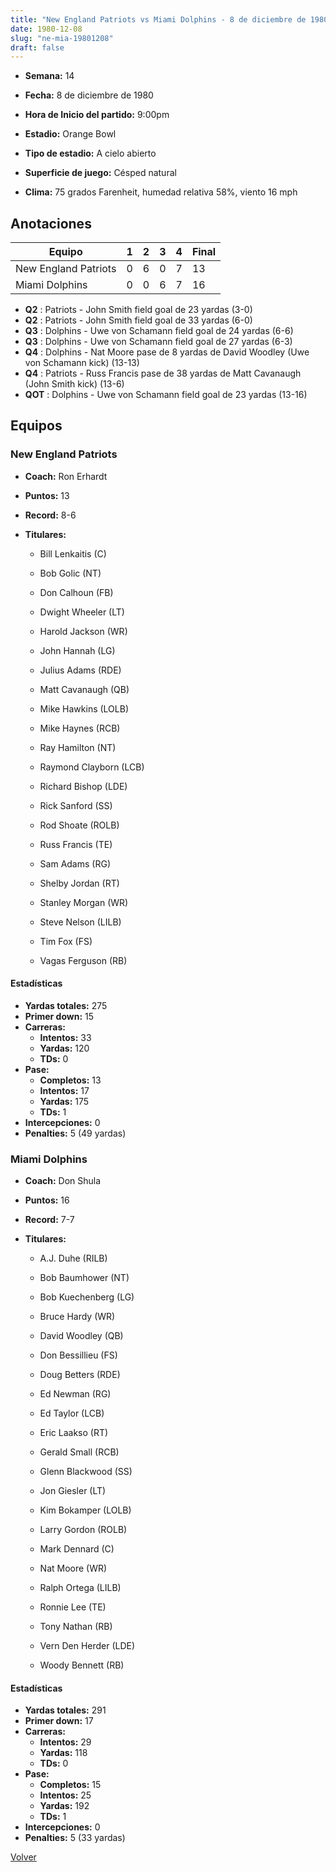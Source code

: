 ```yaml
---
title: "New England Patriots vs Miami Dolphins - 8 de diciembre de 1980"
date: 1980-12-08
slug: "ne-mia-19801208"
draft: false
---
```


* **Semana:** 14
* **Fecha:** 8 de diciembre de 1980

* **Hora de Inicio del partido:** 9:00pm
* **Estadio:** Orange Bowl
* **Tipo de estadio:** A cielo abierto
* **Superficie de juego:** Césped natural
* **Clima:** 75 grados Farenheit, humedad relativa 58%, viento 16 mph





## Anotaciones
| Equipo | 1 | 2 | 3 | 4 | Final |
|--------|---|---|---|---|-------|
| New England Patriots  | 0 | 6 | 0 | 7  | 13 |
| Miami Dolphins  | 0 | 0 | 6 | 7  | 16 |
* **Q2** : Patriots - John Smith field goal de 23 yardas (3-0)
* **Q2** : Patriots - John Smith field goal de 33 yardas (6-0)
* **Q3** : Dolphins - Uwe von Schamann field goal de 24 yardas (6-6)
* **Q3** : Dolphins - Uwe von Schamann field goal de 27 yardas (6-3)
* **Q4** : Dolphins - Nat Moore pase de 8 yardas de David Woodley (Uwe von Schamann kick) (13-13)
* **Q4** : Patriots - Russ Francis pase de 38 yardas de Matt Cavanaugh (John Smith kick) (13-6)
* **QOT** : Dolphins - Uwe von Schamann field goal de 23 yardas (13-16)


## Equipos


### New England Patriots
* **Coach:** Ron Erhardt
* **Puntos:** 13
* **Record:** 8-6
* **Titulares:** 

  * Bill Lenkaitis (C) 

  * Bob Golic (NT) 

  * Don Calhoun (FB) 

  * Dwight Wheeler (LT) 

  * Harold Jackson (WR) 

  * John Hannah (LG) 

  * Julius Adams (RDE) 

  * Matt Cavanaugh (QB) 

  * Mike Hawkins (LOLB) 

  * Mike Haynes (RCB) 

  * Ray Hamilton (NT) 

  * Raymond Clayborn (LCB) 

  * Richard Bishop (LDE) 

  * Rick Sanford (SS) 

  * Rod Shoate (ROLB) 

  * Russ Francis (TE) 

  * Sam Adams (RG) 

  * Shelby Jordan (RT) 

  * Stanley Morgan (WR) 

  * Steve Nelson (LILB) 

  * Tim Fox (FS) 

  * Vagas Ferguson (RB) 

#### Estadísticas
* **Yardas totales:** 275
* **Primer down:** 15
* **Carreras:**
  * **Intentos:** 33
  * **Yardas:** 120
  * **TDs:** 0
* **Pase:**
  * **Completos:** 13
  * **Intentos:** 17
  * **Yardas:** 175
  * **TDs:** 1
* **Intercepciones:** 0
* **Penalties:** 5 (49 yardas)

### Miami Dolphins
* **Coach:** Don Shula
* **Puntos:** 16
* **Record:** 7-7
* **Titulares:** 

  * A.J. Duhe (RILB) 

  * Bob Baumhower (NT) 

  * Bob Kuechenberg (LG) 

  * Bruce Hardy (WR) 

  * David Woodley (QB) 

  * Don Bessillieu (FS) 

  * Doug Betters (RDE) 

  * Ed Newman (RG) 

  * Ed Taylor (LCB) 

  * Eric Laakso (RT) 

  * Gerald Small (RCB) 

  * Glenn Blackwood (SS) 

  * Jon Giesler (LT) 

  * Kim Bokamper (LOLB) 

  * Larry Gordon (ROLB) 

  * Mark Dennard (C) 

  * Nat Moore (WR) 

  * Ralph Ortega (LILB) 

  * Ronnie Lee (TE) 

  * Tony Nathan (RB) 

  * Vern Den Herder (LDE) 

  * Woody Bennett (RB) 

#### Estadísticas
* **Yardas totales:** 291
* **Primer down:** 17
* **Carreras:**
  * **Intentos:** 29
  * **Yardas:** 118
  * **TDs:** 0
* **Pase:**
  * **Completos:** 15
  * **Intentos:** 25
  * **Yardas:** 192
  * **TDs:** 1
* **Intercepciones:** 0
* **Penalties:** 5 (33 yardas)


[Volver](/historia/1980)
